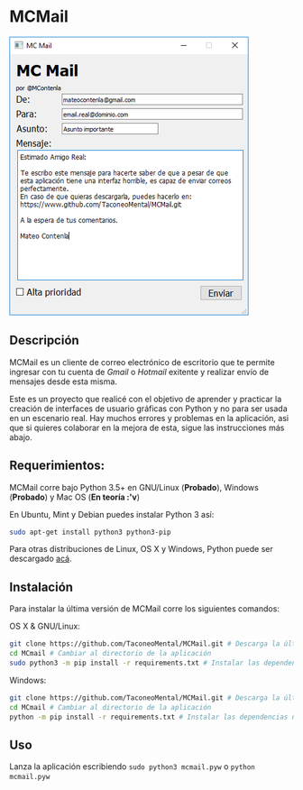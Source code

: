 # MCMail

![MCMail](https://github.com/TaconeoMental/MCMail/blob/master/Capturas/MCMail.PNG)

## Descripción

MCMail es un cliente de correo electrónico de escritorio que te permite ingresar con tu cuenta de *Gmail* o *Hotmail* exitente y realizar envío de mensajes desde esta misma. 

Este es un proyecto que realicé con el objetivo de aprender y practicar la creación de interfaces de usuario gráficas con Python y no para ser usada en un escenario real. Hay muchos errores y problemas en la aplicación, asi que si quieres colaborar en la mejora de esta, sigue las instrucciones más abajo.

## Requerimientos:

MCMail corre bajo Python 3.5+ en GNU/Linux (**Probado**), Windows (**Probado**) y Mac OS (**En teoría :'v**)

En Ubuntu, Mint y Debian puedes instalar Python 3 así:
```sh
sudo apt-get install python3 python3-pip
```

Para otras distribuciones de Linux, OS X y Windows, Python puede ser descargado [acá](http://www.python.org/getit/).

## Instalación

Para instalar la última versión de MCMail corre los siguientes comandos:

OS X & GNU/Linux:

```sh
git clone https://github.com/TaconeoMental/MCMail.git # Descarga la última revisión
cd MCmail # Cambiar al directorio de la aplicación
sudo python3 -m pip install -r requirements.txt # Instalar las dependencias necesarias
```

Windows:

```sh
git clone https://github.com/TaconeoMental/MCMail.git # Descarga la última revisión
cd MCmail # Cambiar al directorio de la aplicación
python -m pip install -r requirements.txt # Instalar las dependencias necesarias
```

## Uso

Lanza la aplicación escribiendo ```sudo python3 mcmail.pyw``` o ```python mcmail.pyw```
